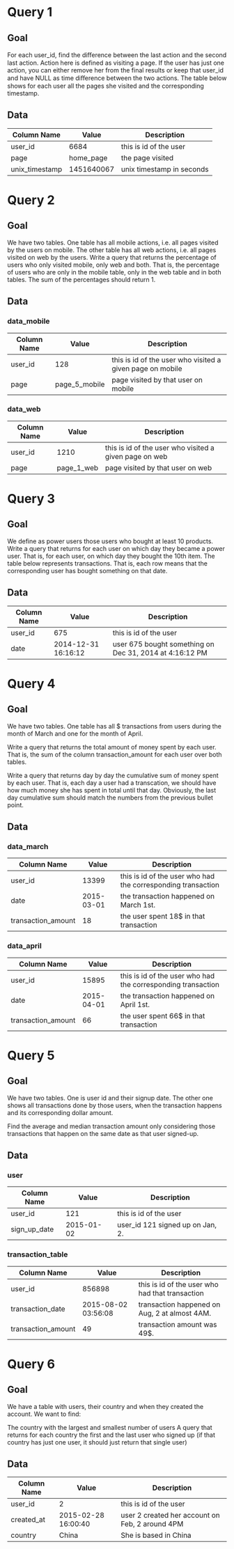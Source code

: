 # Query 1

## Goal

For each user_id, find the diﬀerence between the last action and the second last action. Action here is defined as visiting a page. If the user has just one action, you can either remove her from the final results or keep that user_id and have NULL as time diﬀerence between the two actions.
The table below shows for each user all the pages she visited and the corresponding timestamp.

## Data

| Column Name    | Value      | Description               |
| -------------- | ---------- | ------------------------- |
| user_id        | 6684       | this is id of the user    |
| page           | home_page  | the page visited          |
| unix_timestamp | 1451640067 | unix timestamp in seconds |

# Query 2

## Goal

We have two tables. One table has all mobile actions, i.e. all pages visited by the users on mobile. The other table has all web actions, i.e. all pages visited on web by the users.
Write a query that returns the percentage of users who only visited mobile, only web and both. That is, the percentage of users who are only in the mobile table, only in the web table and in both tables. The sum of the percentages should return 1.

## Data

### data_mobile

| Column Name | Value         | Description                                               |
| ----------- | ------------- | --------------------------------------------------------- |
| user_id     | 128           | this is id of the user who visited a given page on mobile |
| page        | page_5_mobile | page visited by that user on mobile                       |

### data_web

| Column Name | Value      | Description                                            |
| ----------- | ---------- | ------------------------------------------------------ |
| user_id     | 1210       | this is id of the user who visited a given page on web |
| page        | page_1_web | page visited by that user on web                       |

# Query 3

## Goal

We define as power users those users who bought at least 10 products. Write a query that returns for each user on which day they became a power user. That is, for each user, on which day they bought the 10th item.
The table below represents transactions. That is, each row means that the corresponding user has bought something on that date.

## Data

| Column Name | Value               | Description                                             |
| ----------- | ------------------- | ------------------------------------------------------- |
| user_id     | 675                 | this is id of the user                                  |
| date        | 2014-12-31 16:16:12 | user 675 bought something on Dec 31, 2014 at 4:16:12 PM |

# Query 4

## Goal

We have two tables. One table has all \$ transactions from users during the month of March and one for the month of April.

Write a query that returns the total amount of money spent by each user. That is, the sum of the column transaction_amount for each user over both tables.

Write a query that returns day by day the cumulative sum of money spent by each user. That is, each day a user had a transcation, we should have how much money she has spent in total until that day. Obviously, the last day cumulative sum should match the numbers from the previous bullet point.

## Data

### data_march

| Column Name        | Value      | Description                                                  |
| ------------------ | ---------- | ------------------------------------------------------------ |
| user_id            | 13399      | this is id of the user who had the corresponding transaction |
| date               | 2015-03-01 | the transaction happened on March 1st.                       |
| transaction_amount | 18         | the user spent 18\$ in that transaction                      |

### data_april

| Column Name        | Value      | Description                                                  |
| ------------------ | ---------- | ------------------------------------------------------------ |
| user_id            | 15895      | this is id of the user who had the corresponding transaction |
| date               | 2015-04-01 | the transaction happened on April 1st.                       |
| transaction_amount | 66         | the user spent 66\$ in that transaction                      |

# Query 5

## Goal

We have two tables. One is user id and their signup date. The other one shows all transactions done by those users, when the transaction happens and its corresponding dollar amount.

Find the average and median transaction amount only considering those transactions that happen on the same date as that user signed-up.

## Data

### user

| Column Name  | Value      | Description                      |
| ------------ | ---------- | -------------------------------- |
| user_id      | 121        | this is id of the user           |
| sign_up_date | 2015-01-02 | user_id 121 signed up on Jan, 2. |

### transaction_table

| Column Name        | Value               | Description                                     |
| ------------------ | ------------------- | ----------------------------------------------- |
| user_id            | 856898              | this is id of the user who had that transaction |
| transaction_date   | 2015-08-02 03:56:08 | transaction happened on Aug, 2 at almost 4AM.   |
| transaction_amount | 49                  | transaction amount was 49\$.                    |

# Query 6

## Goal

We have a table with users, their country and when they created the account. We want to find:

The country with the largest and smallest number of users
A query that returns for each country the first and the last user who signed up (if that country has just one user, it should just return that single user)

## Data

| Column Name | Value               | Description                                     |
| ----------- | ------------------- | ----------------------------------------------- |
| user_id     | 2                   | this is id of the user                          |
| created_at  | 2015-02-28 16:00:40 | user 2 created her account on Feb, 2 around 4PM |
| country     | China               | She is based in China                           |
